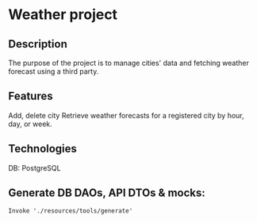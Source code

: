 # Weather project

## Description

The purpose of the project is to manage cities' data and fetching weather forecast using a third party.

## Features

Add, delete city
Retrieve weather forecasts for a registered city by hour, day, or week.

## Technologies

DB: PostgreSQL

## Generate DB DAOs, API DTOs & mocks:

    Invoke './resources/tools/generate'

